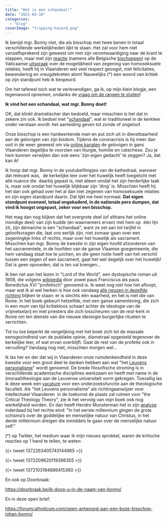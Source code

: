 ```yaml
---
title: "Het is een schandaal!"
date: "2021-03-18"
categories: 
  - "blog"
coverImage: "tripping-hazard.png"
---
```


Ik benijd mgr. Bonny niet, die als bisschop met twee benen in totaal verschillende werkelijkheden lijkt te staan. Het zal voor hem niet vanzelfsprekend zijn geweest om met zijn verontwaardiging naar de krant te stappen, maar met zijn [reactie](https://www.standaard.be/cnt/dmf20210316_98069552) (namens alle Belgische [bischoppen](https://twitter.com/DeKerpelGeert/status/1372164473948102656?s=20)) op de Vaticaanse [uitspraak](https://www.mariabode.nl/vaticaan/vaticaan-zegt-nee-tegen-homozegeningen/) over de mogelijkheid van zegening van homoseksuele relaties, heeft hij in Vlaanderen wel veel respect geoogst, met felicitaties, bewondering en vreugdekreten alom! Nauwelijks (\*) een woord van kritiek op zijn standpunt heb ik bespeurd.

Om het tafereel toch wat te verlevendigen, ga ik, op mijn klein blogje, een tegenwoord opnemen, ondanks de [vraag om de rangen te sluiten](https://www.youtube.com/watch?v=mkS-sxP2Txg&ab_channel=DeKathedraalAntwerpen)!

**Ik vind het een schandaal, wat mgr. Bonny doet!** 

OK, dat klinkt dramatischer dan bedoeld, maar misschien is het dat in zekere zin ook. Ik bedoel met "[schandaal](/blog/schandalig-geloof/)", wat er traditioneel in de kerkleer onder verstaan wordt: het aanleiding geven tot zonde of ongeloof. 

Onze bisschop is een hardwerkende man en put zich uit in dienstbaarheid aan de gelovigen van zijn bisdom. Tijdens de coronacrisis is hij meer dan ooit in de weer geweest om via [online kanalen](https://www.youtube.com/channel/UCoBsBL5PSYnOKZVwu2r0Drg) de gelovigen in gans Vlaanderen dagelijks te voorzien van liturgie, homilie en catechese. Zou je hem kunnen verwijten dan ook eens 'zijn eigen gedacht' te zeggen? Ja, dat kan ik! 

Ik hoop dat mgr. Bonny in de youtubefilmpjes van de kathedraal, wanneer dat relevant was,  de kerkelijke leer over het huwelijk heeft toegelicht met alle nuance die  daarbij gepast is, niet alleen omdat het zijn herderlijke taak is, maar ook omdat het huwelijk blijkbaar zijn 'ding' is. Misschien heeft hij het dan ook gehad over het al dan niet zegenen van homoseksuele relaties en zijn eigen standpunt daarin. Dat lijkt me heel normaal. **Dat eigen standpunt evenwel, totaal ongekaderd, in de nationale pers dumpen, dat vind ik hoogst ongepast, zeker voor een bisschop.** 

Het mag dan nog blijken dat het overgrote deel (of althans het online mondige deel) van zijn kudde (en waarnemers ervan) met hem op  één lijn zit, zijn démarche is een "schandaal", want ze zet aan tot twijfel in geloofsvragen die, laat ons eerlijk zijn, niet zomaar gaan over een zegeningkje links of rechts, maar over het huwelijk als sacrament. Misschien kan mgr. Bonny de kwestie in zijn eigen hoofd afzonderen van het sacramentele, in de hoofden van de ganse Vlaamse goegemeente, die hem vandaag staat toe te juichen, en die geen notie heeft van het verschil tussen een zegen of een sacrament, gaat het wel degelijk over het huwelijk! Dat is geen opvoeden, dat is ten val brengen...

Ik ben net aan het lezen in "Lord of the World", een dystopische roman uit 1908, die volgens [wikipedia](https://en.wikipedia.org/wiki/Lord_of_the_World) door zowel paus Franciscus als paus Benedictus XVI "profetisch" genoemd is. Ik weet nog niet hoe het afloopt, maar wat ik al wel herken is hoe ook vandaag [alle neuzen in dezelfde richting](https://doorbraak.be/en-plots-werd-de-driekleur-een-regenboogvlag/) blijken te staan: er is slechts één waarheid, en het is niet die van Rome. In het boek gebeurt hetzelfde, met een ganse samenleving, die zich in een mum van tijd kritiekloos schaart achter de ideologie van de vrijmetselarij en met priesters die zich losscheuren van de rest-kerk in Rome om ten dienste van die nieuwe ideologie burgerlijke rituelen te verrichten. 

Tot nu toe beperkt de vergelijking met het boek zich tot de massale eensgezindheid van de publieke opinie, diametraal opgesteld tegenover de kerkelijke leer, of wat ervan overblijft. Gaat de rest van de profetie ook in vervulling? Vandaag nog niet, misschien morgen wel...

Ik las her en der dat wij in Vlaanderen onze ruimdenkendheid in deze kwestie voor een groot deel te danken hebben aan wat "het [Leuvens personalisme](https://www.kuleuven.be/thomas/page/personalisme/)" wordt genoemd. De brede filosofische stroming is in verschillende academische disciplines werkzaam en heeft met name in de (moraal)theologie aan de Leuvense universiteit vorm gekregen. Toevallig las ik deze week een [vacature](https://theo.kuleuven.be/apps/jobopportunities/#job1981) voor een onderzoeksfunctie aan de theologische faculteit. Als "het Leuvens personalisme" als richtingaanwijzer voor intellectueel Vlaanderen  in de toekomst de plaats zal ruimen voor "the Critical Theology Theory", zie ik het vervolg van mijn boek ook nog werkelijheid worden. En dan heeft Hendro Munsterman het in zijn [analyse](https://www.nd.nl/geloof/katholiekinside/1025164/bij-zegenen-homorelaties-valt-logica-in-katholieke-kijk-op-seks) inderdaad bij het rechte eind: "In het eerste millennium gingen de grote schisma’s over de goddelijke en menselijke natuur van Christus, in het derde millennium dreigen die inmiddels te gaan over de menselijke natuur zelf."

(\*) op Twitter, het medium waar ik mijn nieuws sprokkel, waren de kritische reacties op 1 hand te tellen, te weten:

{{< tweet 1372263405743144965 >}}

{{< tweet 1372209620119396355 >}}

{{< tweet 1372103184886415360 >}}

En ook op Doorbraak:

https://doorbraak.be/ik-doop-u-in-de-naam-van-bonny/

En in deze open brief:

https://forumcatholicum.com/open-antwoord-aan-een-boze-bisschop-johan-bonny/
